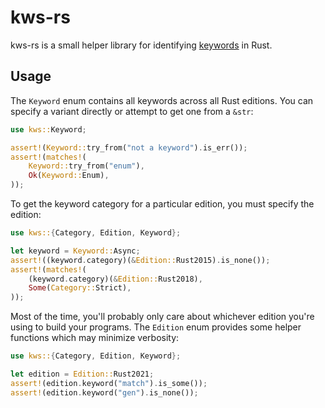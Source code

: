 # kws-rs

kws-rs is a small helper library for identifying [keywords] in Rust.

## Usage

The `Keyword` enum contains all keywords across all Rust editions. You can
specify a variant directly or attempt to get one from a `&str`:

```rust
use kws::Keyword;

assert!(Keyword::try_from("not a keyword").is_err());
assert!(matches!(
    Keyword::try_from("enum"),
    Ok(Keyword::Enum),
));
```

To get the keyword category for a particular edition, you must specify the
edition:
 
```rust
use kws::{Category, Edition, Keyword};

let keyword = Keyword::Async;
assert!((keyword.category)(&Edition::Rust2015).is_none());
assert!(matches!(
    (keyword.category)(&Edition::Rust2018),
    Some(Category::Strict),
));
```

Most of the time, you'll probably only care about whichever edition you're using
to build your programs. The `Edition` enum provides some helper functions which
may minimize verbosity:

```rust
use kws::{Category, Edition, Keyword};

let edition = Edition::Rust2021;
assert!(edition.keyword("match").is_some());
assert!(edition.keyword("gen").is_none());
```

[keywords]: https://doc.rust-lang.org/reference/keywords.html
